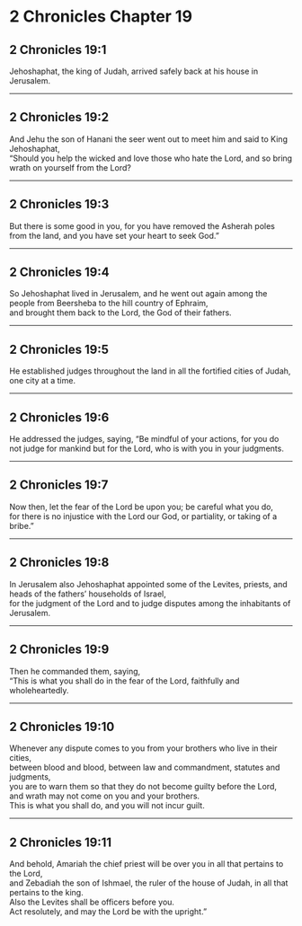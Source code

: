 # 2 Chronicles Chapter 19

## 2 Chronicles 19:1

Jehoshaphat, the king of Judah, arrived safely back at his house in Jerusalem.

---

## 2 Chronicles 19:2

And Jehu the son of Hanani the seer went out to meet him and said to King Jehoshaphat,  
“Should you help the wicked and love those who hate the Lord, and so bring wrath on yourself from the Lord?

---

## 2 Chronicles 19:3

But there is some good in you, for you have removed the Asherah poles from the land, and you have set your heart to seek God.”

---

## 2 Chronicles 19:4

So Jehoshaphat lived in Jerusalem, and he went out again among the people from Beersheba to the hill country of Ephraim,  
and brought them back to the Lord, the God of their fathers.

---

## 2 Chronicles 19:5

He established judges throughout the land in all the fortified cities of Judah, one city at a time.

---

## 2 Chronicles 19:6

He addressed the judges, saying, “Be mindful of your actions, for you do not judge for mankind but for the Lord, who is with you in your judgments.

---

## 2 Chronicles 19:7

Now then, let the fear of the Lord be upon you; be careful what you do,  
for there is no injustice with the Lord our God, or partiality, or taking of a bribe.”

---

## 2 Chronicles 19:8

In Jerusalem also Jehoshaphat appointed some of the Levites, priests, and heads of the fathers’ households of Israel,  
for the judgment of the Lord and to judge disputes among the inhabitants of Jerusalem.

---

## 2 Chronicles 19:9

Then he commanded them, saying,  
“This is what you shall do in the fear of the Lord, faithfully and wholeheartedly.

---

## 2 Chronicles 19:10

Whenever any dispute comes to you from your brothers who live in their cities,  
between blood and blood, between law and commandment, statutes and judgments,  
you are to warn them so that they do not become guilty before the Lord,  
and wrath may not come on you and your brothers.  
This is what you shall do, and you will not incur guilt.

---

## 2 Chronicles 19:11

And behold, Amariah the chief priest will be over you in all that pertains to the Lord,  
and Zebadiah the son of Ishmael, the ruler of the house of Judah, in all that pertains to the king.  
Also the Levites shall be officers before you.  
Act resolutely, and may the Lord be with the upright.”
